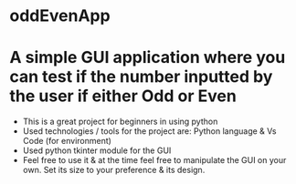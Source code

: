 # oddEvenApp
# A simple GUI application where you can test if the number inputted by the user if either Odd or Even
* This is a great project for beginners in using python
* Used technologies / tools for the project are: Python language & Vs Code (for environment)
* Used python tkinter module for the GUI
* Feel free to use it & at the time feel free to manipulate the GUI on your own. Set its size to your preference & its design.
